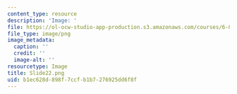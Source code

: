 ```yaml
---
content_type: resource
description: 'Image: '
file: https://ol-ocw-studio-app-production.s3.amazonaws.com/courses/6-004-computation-structures-spring-2017/b1ec628d898f7ccfb1b7276925dd6f8f_Slide22.png
file_type: image/png
image_metadata:
  caption: ''
  credit: ''
  image-alt: ''
resourcetype: Image
title: Slide22.png
uid: b1ec628d-898f-7ccf-b1b7-276925dd6f8f
---
```

